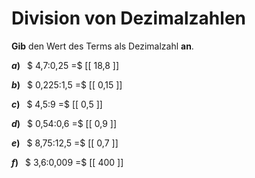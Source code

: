 <!--
version:  0.0.1

language: de

@style
main > *:not(:last-child) {
  margin-bottom: 3rem;
}

input {
    text-align: center;
}

.flex-container {
    display: flex;
    flex-wrap: wrap;
    align-items: stretch;
    gap: 20px;
}

.flex-child {
    flex: 1;
    min-width: 350px;
    margin-right: 20px;
}

@media (max-width: 400px) {
    .flex-child {
        flex: 100%;
        margin-right: 0;
    }
}
@end

formula: \carry   \textcolor{red}{\scriptsize #1}
formula: \digit   \rlap{\carry{#1}}\phantom{#2}#2
formula: \permil  \text{‰}

import: https://raw.githubusercontent.com/LiaTemplates/Tikz-Jax/main/README.md

script: https://cdn.jsdelivr.net/gh/LiaTemplates/Tikz-Jax@main/dist/index.js


tags: Division, Dezimalzahlen, sehr leicht, sehr niedrig, Angeben

comment: Multipliziere Dezimalzahlen im Kopf.

author: Martin Lommatzsch

-->




# Division von Dezimalzahlen

**Gib** den Wert des Terms als Dezimalzahl **an**.

<section class="flex-container">

<div class="flex-child">

__$a)\;\;$__ $ 4,7:0,25 =$ [[  18,8  ]]

</div> 
<div class="flex-child">

__$b)\;\;$__ $ 0,225:1,5 =$ [[  0,15  ]]

</div> 
<div class="flex-child">

__$c)\;\;$__ $ 4,5:9 =$ [[  0,5  ]]

</div> 
<div class="flex-child">

__$d)\;\;$__ $ 0,54:0,6 =$ [[  0,9  ]]

</div> 
<div class="flex-child">

__$e)\;\;$__ $ 8,75:12,5 =$ [[  0,7  ]]

</div> 
<div class="flex-child">

__$f)\;\;$__ $ 3,6:0,009 =$ [[  400  ]]

</div> 
</section>





